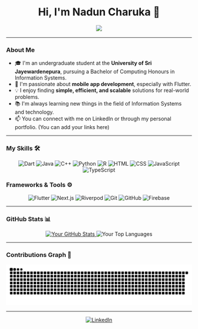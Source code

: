 <h1 align="center">Hi, I'm Nadun Charuka 👋</h1>
<p align="center">
    <a href="https://github.com/DenverCoder1/readme-typing-svg"><img src="https://readme-typing-svg.herokuapp.com?font=Fira+Code&duration=2000&pause=500&color=00796B&center=true&vCenter=true&width=500&height=100&lines=Information+Systems+Undergraduate;Flutter+Developer;Mobile+App+Enthusiast;Always+learning+new+things"></a>
</p>

---

### About Me

-   🎓 I'm an undergraduate student at the **University of Sri Jayewardenepura**, pursuing a Bachelor of Computing Honours in Information Systems.
-   📱 I'm passionate about **mobile app development**, especially with Flutter.
-   💡 I enjoy finding **simple, efficient, and scalable** solutions for real-world problems.
-   📚 I'm always learning new things in the field of Information Systems and technology.
-   📫 You can connect with me on LinkedIn or through my personal portfolio. (You can add your links here)

---

### My Skills 🛠️

<p align="center">
    <img src="https://img.shields.io/badge/Dart-0175C2?style=for-the-badge&logo=dart&logoColor=white" alt="Dart" />
    <img src="https://img.shields.io/badge/Java-007396?style=for-the-badge&logo=java&logoColor=white" alt="Java" />
    <img src="https://img.shields.io/badge/C%2B%2B-00599C?style=for-the-badge&logo=cplusplus&logoColor=white" alt="C++" />
    <img src="https://img.shields.io/badge/Python-3776AB?style=for-the-badge&logo=python&logoColor=white" alt="Python" />
    <img src="https://img.shields.io/badge/R-276DC3?style=for-the-badge&logo=r&logoColor=white" alt="R" />
    <img src="https://img.shields.io/badge/HTML5-E34F26?style=for-the-badge&logo=html5&logoColor=white" alt="HTML" />
    <img src="https://img.shields.io/badge/CSS3-1572B6?style=for-the-badge&logo=css3&logoColor=white" alt="CSS" />
    <img src="https://img.shields.io/badge/JavaScript-F7DF1E?style=for-the-badge&logo=javascript&logoColor=black" alt="JavaScript" />
    <img src="https://img.shields.io/badge/TypeScript-3178C6?style=for-the-badge&logo=typescript&logoColor=white" alt="TypeScript" />
</p>

### Frameworks & Tools ⚙️

<p align="center">
    <img src="https://img.shields.io/badge/Flutter-02569B?style=for-the-badge&logo=flutter&logoColor=white" alt="Flutter" />
    <img src="https://img.shields.io/badge/Next.js-000000?style=for-the-badge&logo=next.js&logoColor=white" alt="Next.js" />
    <img src="https://img.shields.io/badge/Riverpod-5B92E5?style=for-the-badge&logo=flutter&logoColor=white" alt="Riverpod" />
    <img src="https://img.shields.io/badge/Git-F05032?style=for-the-badge&logo=git&logoColor=white" alt="Git" />
    <img src="https://img.shields.io/badge/GitHub-181717?style=for-the-badge&logo=github&logoColor=white" alt="GitHub" />
    <img src="https://img.shields.io/badge/Firebase-FFCA28?style=for-the-badge&logo=firebase&logoColor=black" alt="Firebase" />
</p>

---

### GitHub Stats 📊

<p align="center">
    <a href="https://github.com/anuraghazra/github-readme-stats">
        <img src="https://github-readme-stats.vercel.app/api?username=Nadun-Charuka&show_icons=true&count_private=true&locale=en&theme=tokyonight&hide_border=true&layout=compact" alt="Your GitHub Stats" height="230px"/>
    </a>
    <img src="https://github-readme-stats.vercel.app/api/top-langs?username=Nadun-Charuka&langs_count=10&show_icons=true&locale=en&theme=tokyonight&hide_border=true" alt="Your Top Languages" height="230px"/>
</p>

---

### Contributions Graph 🐍

<p align = "center">

<img src = "https://github.com/7oSkaaa/7oSkaaa/blob/output/github-contribution-grid-snake.svg?" alt = "Snake Game"/>

</p>

---

<div align="center">
    <a href="https://www.linkedin.com/in/nadun-charuka/" target="_blank"><img src="https://img.shields.io/badge/LinkedIn-0A66C2?style=for-the-badge&logo=linkedin&logoColor=white" alt="LinkedIn" /></a>
    </div>
